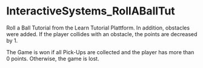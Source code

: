 # InteractiveSystems_RollABallTut
Roll a Ball Tutorial from the Learn Tutorial Plattform. 
In addition, obstacles were added. If the player collides with an obstacle, the points are decreased by 1.

The Game is won if all Pick-Ups are collected and the player has more than 0 points. Otherwise, the game is lost. 
